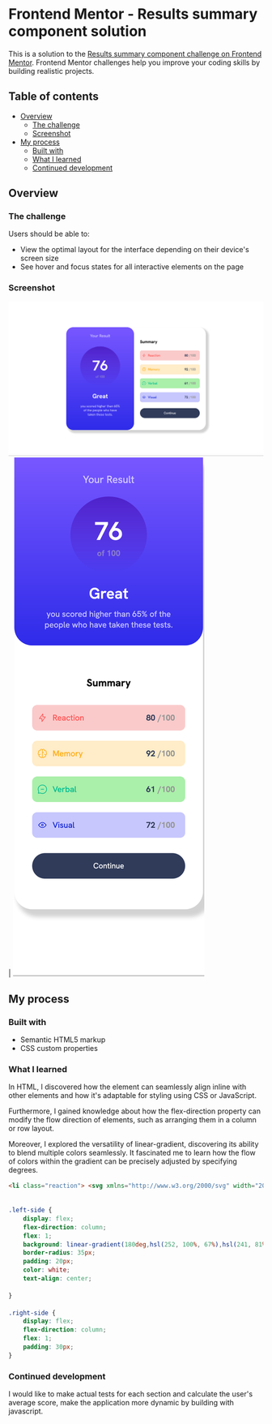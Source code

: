# Frontend Mentor - Results summary component solution

This is a solution to the [Results summary component challenge on Frontend Mentor](https://www.frontendmentor.io/challenges/results-summary-component-CE_K6s0maV). Frontend Mentor challenges help you improve your coding skills by building realistic projects. 

## Table of contents

- [Overview](#overview)
  - [The challenge](#the-challenge)
  - [Screenshot](#screenshot)
- [My process](#my-process)
  - [Built with](#built-with)
  - [What I learned](#what-i-learned)
  - [Continued development](#continued-development)


## Overview

### The challenge

Users should be able to:

- View the optimal layout for the interface depending on their device's screen size
- See hover and focus states for all interactive elements on the page

### Screenshot

![screenshot of desktop](./Screenshot-desktop.png) |
![screenshot of mobile](./Screenshot-mobile.png)

## My process

### Built with

- Semantic HTML5 markup
- CSS custom properties

### What I learned


In HTML, I discovered how the <span> element can seamlessly align inline with other elements and how it's adaptable for styling using CSS or JavaScript.

Furthermore, I gained knowledge about how the flex-direction property can modify the flow direction of elements, such as arranging them in a column or row layout.

Moreover, I explored the versatility of linear-gradient, discovering its ability to blend multiple colors seamlessly. It fascinated me to learn how the flow of colors within the gradient can be precisely adjusted by specifying degrees.


```html
<li class="reaction"> <svg xmlns="http://www.w3.org/2000/svg" width="20" height="20" fill="none" viewBox="0 0 20 20"><path stroke="#F55" stroke-linecap="round" stroke-linejoin="round" stroke-width="1.25" d="M10.833 8.333V2.5l-6.666 9.167h5V17.5l6.666-9.167h-5Z"/></svg> <p>Reaction </p> <span><div class="each-rate">80 </div> /100</span></li>
```
```css

.left-side {
    display: flex;
    flex-direction: column;
    flex: 1;
    background: linear-gradient(180deg,hsl(252, 100%, 67%),hsl(241, 81%, 54%));
    border-radius: 35px;
    padding: 20px;
    color: white;
    text-align: center;
    
}

.right-side { 
    display: flex;
    flex-direction: column;
    flex: 1;
    padding: 30px;
}

```

### Continued development

I would like to make actual tests for each section and calculate the user's average score, make the application more dynamic by building with javascript.





